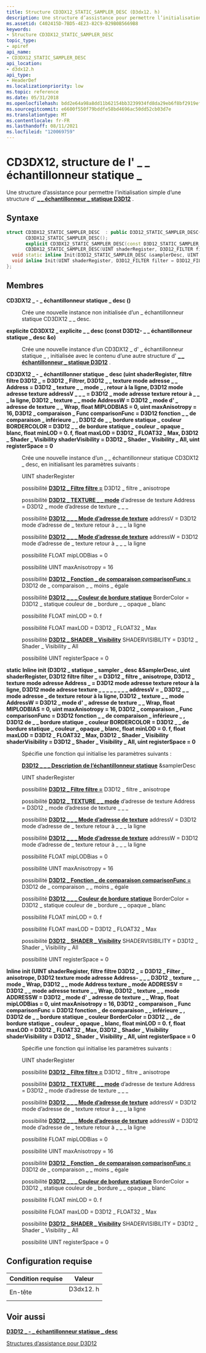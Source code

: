 ```yaml
---
title: Structure CD3DX12_STATIC_SAMPLER_DESC (D3dx12. h)
description: Une structure d’assistance pour permettre l’initialisation simple d’une \_ structure d' \_ échantillonneur statique D3D12 \_ .
ms.assetid: C402415D-7BD5-4E23-82C9-B29B0B5669B8
keywords:
- Structure CD3DX12_STATIC_SAMPLER_DESC
topic_type:
- apiref
api_name:
- CD3DX12_STATIC_SAMPLER_DESC
api_location:
- d3dx12.h
api_type:
- HeaderDef
ms.localizationpriority: low
ms.topic: reference
ms.date: 05/31/2018
ms.openlocfilehash: bdd2e64a98a8dd11b62154bb3239934fd8da29eb6f8bf2919ef88452d280de6c
ms.sourcegitcommit: e6600f550f79bddfe58bd4696ac50dd52cb03d7e
ms.translationtype: MT
ms.contentlocale: fr-FR
ms.lasthandoff: 08/11/2021
ms.locfileid: "120069759"
---
```

# <a name="cd3dx12_static_sampler_desc-structure"></a>CD3DX12, structure de l' \_ \_ échantillonneur statique \_

Une structure d’assistance pour permettre l’initialisation simple d’une structure d' [**\_ \_ échantillonneur \_ statique D3D12**](/windows/desktop/api/d3d12/ns-d3d12-d3d12_static_sampler_desc) .

## <a name="syntax"></a>Syntaxe


```C++
struct CD3DX12_STATIC_SAMPLER_DESC  : public D3D12_STATIC_SAMPLER_DESC{
       CD3DX12_STATIC_SAMPLER_DESC();
       explicit CD3DX12_STATIC_SAMPLER_DESC(const D3D12_STATIC_SAMPLER_DESC &o);
       CD3DX12_STATIC_SAMPLER_DESC(UINT shaderRegister, D3D12_FILTER filter = D3D12_FILTER_ANISOTROPIC, D3D12_TEXTURE_ADDRESS_MODE addressU = D3D12_TEXTURE_ADDRESS_MODE_WRAP, D3D12_TEXTURE_ADDRESS_MODE addressV = D3D12_TEXTURE_ADDRESS_MODE_WRAP, D3D12_TEXTURE_ADDRESS_MODE addressW = D3D12_TEXTURE_ADDRESS_MODE_WRAP, FLOAT mipLODBias = 0, UINT maxAnisotropy = 16, D3D12_COMPARISON_FUNC comparisonFunc = D3D12_COMPARISON_FUNC_LESS_EQUAL, D3D12_STATIC_BORDER_COLOR borderColor = D3D12_STATIC_BORDER_COLOR_OPAQUE_WHITE, FLOAT minLOD = 0.f, FLOAT maxLOD = D3D12_FLOAT32_MAX, D3D12_SHADER_VISIBILITY shaderVisibility = D3D12_SHADER_VISIBILITY_ALL, UINT registerSpace = 0);
  void static inline Init(D3D12_STATIC_SAMPLER_DESC &samplerDesc, UINT shaderRegister, D3D12_FILTER filter = D3D12_FILTER_ANISOTROPIC, D3D12_TEXTURE_ADDRESS_MODE addressU = D3D12_TEXTURE_ADDRESS_MODE_WRAP, D3D12_TEXTURE_ADDRESS_MODE addressV = D3D12_TEXTURE_ADDRESS_MODE_WRAP, D3D12_TEXTURE_ADDRESS_MODE addressW = D3D12_TEXTURE_ADDRESS_MODE_WRAP, FLOAT mipLODBias = 0, UINT maxAnisotropy = 16, D3D12_COMPARISON_FUNC comparisonFunc = D3D12_COMPARISON_FUNC_LESS_EQUAL, D3D12_STATIC_BORDER_COLOR borderColor = D3D12_STATIC_BORDER_COLOR_OPAQUE_WHITE, FLOAT minLOD = 0.f, FLOAT maxLOD = D3D12_FLOAT32_MAX, D3D12_SHADER_VISIBILITY shaderVisibility = D3D12_SHADER_VISIBILITY_ALL, UINT registerSpace = 0);
  void inline Init(UINT shaderRegister, D3D12_FILTER filter = D3D12_FILTER_ANISOTROPIC, D3D12_TEXTURE_ADDRESS_MODE addressU = D3D12_TEXTURE_ADDRESS_MODE_WRAP, D3D12_TEXTURE_ADDRESS_MODE addressV = D3D12_TEXTURE_ADDRESS_MODE_WRAP, D3D12_TEXTURE_ADDRESS_MODE addressW = D3D12_TEXTURE_ADDRESS_MODE_WRAP, FLOAT mipLODBias = 0, UINT maxAnisotropy = 16, D3D12_COMPARISON_FUNC comparisonFunc = D3D12_COMPARISON_FUNC_LESS_EQUAL, D3D12_STATIC_BORDER_COLOR borderColor = D3D12_STATIC_BORDER_COLOR_OPAQUE_WHITE, FLOAT minLOD = 0.f, FLOAT maxLOD = D3D12_FLOAT32_MAX, D3D12_SHADER_VISIBILITY shaderVisibility = D3D12_SHADER_VISIBILITY_ALL, UINT registerSpace = 0);
};
```



## <a name="members"></a>Membres

<dl> <dt>

**CD3DX12 \_ - \_ échantillonneur statique \_ desc ()**
</dt> <dd>

Crée une nouvelle instance non initialisée d’un \_ échantillonneur statique CD3DX12 \_ \_ desc.

</dd> <dt>

**explicite CD3DX12 \_ explicite \_ \_ desc (const D3D12- \_ \_ échantillonneur statique \_ desc &o)**
</dt> <dd>

Crée une nouvelle instance d’un CD3DX12 \_ d' \_ échantillonneur statique \_ , initialisée avec le contenu d’une autre structure d' [**\_ \_ échantillonneur \_ statique D3D12**](/windows/desktop/api/d3d12/ns-d3d12-d3d12_static_sampler_desc) .

</dd> <dt>

**CD3DX12 \_ - \_ échantillonner statique \_ desc (uint shaderRegister, filtre filtre D3D12 \_ = D3D12 \_ Filtrer, D3D12 \_ \_ texture mode adresse \_ \_ Address = D3D12 \_ texture \_ \_ mode \_ , retour à la ligne, D3D12 mode adresse texture addressV \_ \_ \_ = D3D12 \_ mode adresse texture retour à \_ \_ \_ la ligne, D3D12 \_ texture \_ \_ mode AddressW = D3D12 \_ mode d' \_ adresse de texture \_ \_ Wrap, float MIPLODBIAS = 0, uint maxAnisotropy = 16, D3D12 \_ comparaison \_ Func comparisonFunc = D3D12 fonction \_ \_ de comparaison \_ inférieure \_ , D3D12 de \_ \_ bordure statique \_ couleur BORDERCOLOR = D3D12 \_ \_ de bordure statique \_ couleur \_ opaque \_ blanc, float minLOD = 0. f, float maxLOD = D3D12 \_ FLOAT32 \_ Max, D3D12 \_ Shader \_ Visibility shaderVisibility = D3D12 \_ Shader \_ Visibility \_ All, uint registerSpace = 0**
</dt> <dd>

Crée une nouvelle instance d’un \_ \_ échantillonneur statique CD3DX12 \_ desc, en initialisant les paramètres suivants :

UINT shaderRegister

possibilité [**D3D12 \_ Filtre filtre =**](/windows/desktop/api/d3d12/ne-d3d12-d3d12_filter) D3D12 \_ filtre \_ anisotrope

possibilité [**D3D12 \_ TEXTURE \_ \_ mode**](/windows/desktop/api/d3d12/ne-d3d12-d3d12_texture_address_mode) d’adresse de texture Address = D3D12 \_ mode d’adresse de texture \_ \_ \_

possibilité [**D3D12 \_ \_ \_ Mode d’adresse de texture**](/windows/desktop/api/d3d12/ne-d3d12-d3d12_texture_address_mode) addressV = D3D12 mode d’adresse de \_ texture retour à \_ \_ \_ la ligne

possibilité [**D3D12 \_ \_ \_ Mode d’adresse de texture**](/windows/desktop/api/d3d12/ne-d3d12-d3d12_texture_address_mode) addressW = D3D12 mode d’adresse de \_ texture retour à \_ \_ \_ la ligne

possibilité FLOAT mipLODBias = 0

possibilité UINT maxAnisotropy = 16

possibilité [**D3D12 \_ Fonction \_ de comparaison comparisonFunc =**](/windows/desktop/api/d3d12/ne-d3d12-d3d12_comparison_func) D3D12 de \_ comparaison \_ \_ moins \_ égale

possibilité [**D3D12 \_ \_ \_ Couleur de bordure statique**](/windows/desktop/api/d3d12/ne-d3d12-d3d12_static_border_color) BorderColor = D3D12 \_ statique couleur de \_ bordure \_ \_ opaque \_ blanc

possibilité FLOAT minLOD = 0. f

possibilité FLOAT maxLOD = D3D12 \_ FLOAT32 \_ Max

possibilité [**D3D12 \_ SHADER \_ Visibility**](/windows/desktop/api/d3d12/ne-d3d12-d3d12_shader_visibility) SHADERVISIBILITY = D3D12 \_ Shader \_ Visibility \_ All

possibilité UINT registerSpace = 0

</dd> <dt>

**static Inline init (D3D12 \_ statique \_ sampler \_ desc &SamplerDesc, uint shaderRegister, D3D12 filtre filter \_ = D3D12 \_ filtre \_ anisotrope, D3D12 \_ texture mode adresse Address \_ = D3D12 mode adresse texture retour à la ligne, D3D12 mode adresse texture \_ \_ \_ \_ \_ \_ \_ \_ addressV = \_ D3D12 \_ \_ mode adresse \_ de texture retour à la ligne, D3D12 \_ texture \_ \_ mode AddressW = D3D12 \_ mode d' \_ adresse de texture \_ \_ Wrap, float MIPLODBIAS = 0, uint maxAnisotropy = 16, D3D12 \_ comparaison \_ Func comparisonFunc = D3D12 fonction \_ \_ de comparaison \_ inférieure \_ , D3D12 de \_ \_ bordure statique \_ couleur BORDERCOLOR = D3D12 \_ \_ de bordure statique \_ couleur \_ opaque \_ blanc, float minLOD = 0. f, float maxLOD = D3D12 \_ FLOAT32 \_ Max, D3D12 \_ Shader \_ Visibility shaderVisibility = D3D12 \_ Shader \_ Visibility \_ All, uint registerSpace = 0**
</dt> <dd>

Spécifie une fonction qui initialise les paramètres suivants :

[**D3D12 \_ \_ \_ Description de l’échantillonneur statique**](/windows/desktop/api/d3d12/ns-d3d12-d3d12_static_sampler_desc) &samplerDesc

UINT shaderRegister

possibilité [**D3D12 \_ Filtre filtre =**](/windows/desktop/api/d3d12/ne-d3d12-d3d12_filter) D3D12 \_ filtre \_ anisotrope

possibilité [**D3D12 \_ TEXTURE \_ \_ mode**](/windows/desktop/api/d3d12/ne-d3d12-d3d12_texture_address_mode) d’adresse de texture Address = D3D12 \_ mode d’adresse de texture \_ \_ \_

possibilité [**D3D12 \_ \_ \_ Mode d’adresse de texture**](/windows/desktop/api/d3d12/ne-d3d12-d3d12_texture_address_mode) addressV = D3D12 mode d’adresse de \_ texture retour à \_ \_ \_ la ligne

possibilité [**D3D12 \_ \_ \_ Mode d’adresse de texture**](/windows/desktop/api/d3d12/ne-d3d12-d3d12_texture_address_mode) addressW = D3D12 mode d’adresse de \_ texture retour à \_ \_ \_ la ligne

possibilité FLOAT mipLODBias = 0

possibilité UINT maxAnisotropy = 16

possibilité [**D3D12 \_ Fonction \_ de comparaison comparisonFunc =**](/windows/desktop/api/d3d12/ne-d3d12-d3d12_comparison_func) D3D12 de \_ comparaison \_ \_ moins \_ égale

possibilité [**D3D12 \_ \_ \_ Couleur de bordure statique**](/windows/desktop/api/d3d12/ne-d3d12-d3d12_static_border_color) BorderColor = D3D12 \_ statique couleur de \_ bordure \_ \_ opaque \_ blanc

possibilité FLOAT minLOD = 0. f

possibilité FLOAT maxLOD = D3D12 \_ FLOAT32 \_ Max

possibilité [**D3D12 \_ SHADER \_ Visibility**](/windows/desktop/api/d3d12/ne-d3d12-d3d12_shader_visibility) SHADERVISIBILITY = D3D12 \_ Shader \_ Visibility \_ All

possibilité UINT registerSpace = 0

</dd> <dt>

**Inline init (UINT shaderRegister, filtre filtre D3D12 \_ = D3D12 \_ Filter \_ anisotrope, D3D12 texture mode adresse Address- \_ \_ \_ D3D12 \_ texture \_ \_ mode \_ Wrap, D3D12 \_ \_ mode Address texture \_ mode ADDRESSV = D3D12 \_ \_ mode adresse texture \_ \_ Wrap, D3D12 \_ texture \_ \_ mode ADDRESSW = D3D12 \_ mode d' \_ adresse de texture \_ \_ Wrap, float mipLODBias = 0, uint maxAnisotropy = 16, D3D12 \_ comparaison \_ Func comparisonFunc = D3D12 fonction \_ de comparaison \_ \_ inférieure \_ , D3D12 de \_ \_ bordure statique \_ couleur BorderColor = D3D12 \_ \_ de bordure statique \_ couleur \_ opaque \_ blanc, float minLOD = 0. f, float maxLOD = D3D12 \_ FLOAT32 \_ Max, D3D12 \_ Shader \_ Visibility shaderVisibility = D3D12 \_ Shader \_ Visibility \_ All, uint registerSpace = 0**
</dt> <dd>

Spécifie une fonction qui initialise les paramètres suivants :

UINT shaderRegister

possibilité [**D3D12 \_ Filtre filtre =**](/windows/desktop/api/d3d12/ne-d3d12-d3d12_filter) D3D12 \_ filtre \_ anisotrope

possibilité [**D3D12 \_ TEXTURE \_ \_ mode**](/windows/desktop/api/d3d12/ne-d3d12-d3d12_texture_address_mode) d’adresse de texture Address = D3D12 \_ mode d’adresse de texture \_ \_ \_

possibilité [**D3D12 \_ \_ \_ Mode d’adresse de texture**](/windows/desktop/api/d3d12/ne-d3d12-d3d12_texture_address_mode) addressV = D3D12 mode d’adresse de \_ texture retour à \_ \_ \_ la ligne

possibilité [**D3D12 \_ \_ \_ Mode d’adresse de texture**](/windows/desktop/api/d3d12/ne-d3d12-d3d12_texture_address_mode) addressW = D3D12 mode d’adresse de \_ texture retour à \_ \_ \_ la ligne

possibilité FLOAT mipLODBias = 0

possibilité UINT maxAnisotropy = 16

possibilité [**D3D12 \_ Fonction \_ de comparaison comparisonFunc =**](/windows/desktop/api/d3d12/ne-d3d12-d3d12_comparison_func) D3D12 de \_ comparaison \_ \_ moins \_ égale

possibilité [**D3D12 \_ \_ \_ Couleur de bordure statique**](/windows/desktop/api/d3d12/ne-d3d12-d3d12_static_border_color) BorderColor = D3D12 \_ statique couleur de \_ bordure \_ \_ opaque \_ blanc

possibilité FLOAT minLOD = 0. f

possibilité FLOAT maxLOD = D3D12 \_ FLOAT32 \_ Max

possibilité [**D3D12 \_ SHADER \_ Visibility**](/windows/desktop/api/d3d12/ne-d3d12-d3d12_shader_visibility) SHADERVISIBILITY = D3D12 \_ Shader \_ Visibility \_ All

possibilité UINT registerSpace = 0

</dd> </dl>

## <a name="requirements"></a>Configuration requise



| Condition requise | Valeur |
|-------------------|-------------------------------------------------------------------------------------|
| En-tête<br/> | <dl> <dt>D3dx12. h</dt> </dl> |



## <a name="see-also"></a>Voir aussi

<dl> <dt>

[**D3D12 \_ - \_ échantillonneur statique \_ desc**](/windows/desktop/api/d3d12/ns-d3d12-d3d12_static_sampler_desc)
</dt> <dt>

[Structures d’assistance pour D3D12](helper-structures-for-d3d12.md)
</dt> </dl>

 

 






